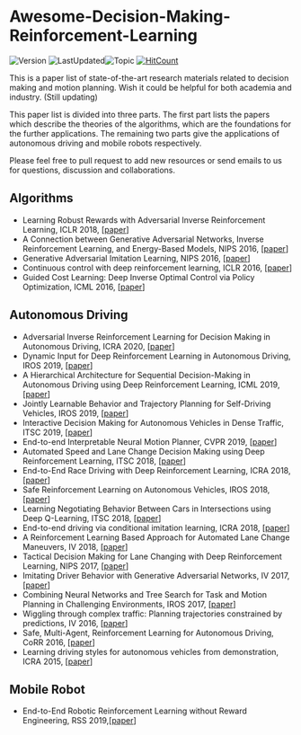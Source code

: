 # Awesome-Decision-Making-Reinforcement-Learning
![Version](https://img.shields.io/badge/Version-1.0-ff69b4.svg) ![LastUpdated](https://img.shields.io/badge/LastUpdated-2020.01-lightgrey.svg)![Topic](https://img.shields.io/badge/Topic-decision--making-yellow.svg?logo=github) [![HitCount](http://hits.dwyl.io/jiachenli94/Awesome-Decision-Making-Reinforcement-Learning.svg)](http://hits.dwyl.io/jiachenli94/Awesome-Decision-Making-Reinforcement-Learning)

This is a paper list of state-of-the-art research materials related to decision making and motion planning. Wish it could be helpful for both academia and industry. (Still updating)

This paper list is divided into three parts. The first part lists the papers which describe the theories of the algorithms, which are the foundations for the further applications. The remaining two parts give the applications of autonomous driving and mobile robots respectively.

Please feel free to pull request to add new resources or send emails to us for questions, discussion and collaborations.

## Algorithms

- Learning Robust Rewards with Adversarial Inverse Reinforcement Learning, ICLR 2018, [[paper](https://arxiv.org/abs/1710.11248)]
- A Connection between Generative Adversarial Networks, Inverse Reinforcement Learning, and Energy-Based Models, NIPS 2016,  [[paper](https://arxiv.org/abs/1611.03852)]
- Generative Adversarial Imitation Learning, NIPS 2016,  [[paper](https://arxiv.org/abs/1606.03476)]
- Continuous control with deep reinforcement learning, ICLR 2016,  [[paper](https://arxiv.org/abs/1509.02971)]
- Guided Cost Learning: Deep Inverse Optimal Control via Policy Optimization, ICML 2016, [[paper](https://arxiv.org/abs/1603.00448)]

## Autonomous Driving

- Adversarial Inverse Reinforcement Learning for Decision Making in Autonomous Driving, ICRA 2020, [[paper](https://arxiv.org/abs/1911.08044v1)]
- Dynamic Input for Deep Reinforcement Learning in Autonomous Driving, IROS 2019, [[paper](https://arxiv.org/abs/1907.10994v1)]
- A Hierarchical Architecture for Sequential Decision-Making in Autonomous Driving using Deep Reinforcement Learning, ICML 2019, [[paper](https://arxiv.org/abs/1906.08464v1)]
- Jointly Learnable Behavior and Trajectory Planning for Self-Driving Vehicles, IROS 2019,  [[paper](https://arxiv.org/abs/1910.04586)]
- Interactive Decision Making for Autonomous Vehicles in Dense Traffic, ITSC 2019,  [[paper](https://arxiv.org/abs/1909.12914v1)]
- End-to-end Interpretable Neural Motion Planner, CVPR 2019,  [[paper](http://www.cs.toronto.edu/~wenjie/papers/cvpr19/nmp.pdf)]
- Automated Speed and Lane Change Decision Making using Deep Reinforcement Learning, ITSC 2018, [[paper](https://arxiv.org/abs/1803.10056)]
- End-to-End Race Driving with Deep Reinforcement Learning, ICRA 2018, [[paper](https://arxiv.org/abs/1807.02371)]
- Safe Reinforcement Learning on Autonomous Vehicles, IROS 2018,  [[paper](https://arxiv.org/abs/1910.00399)]
- Learning Negotiating Behavior Between Cars in Intersections using Deep Q-Learning, ITSC 2018, [[paper](https://arxiv.org/abs/1810.10469)]
- End-to-end driving via conditional imitation learning, ICRA 2018,  [[paper](https://arxiv.org/abs/1710.02410)]
- A Reinforcement Learning Based Approach for Automated Lane Change Maneuvers, IV 2018, [[paper](https://arxiv.org/abs/1804.07871)]
- Tactical Decision Making for Lane Changing with Deep Reinforcement Learning, NIPS 2017, [[paper](https://openreview.net/pdf?id=HylddmUAZ)]
- Imitating Driver Behavior with Generative Adversarial Networks, IV 2017,  [[paper](https://arxiv.org/abs/1701.06699)]
- Combining Neural Networks and Tree Search for Task and Motion Planning in Challenging Environments, IROS 2017,  [[paper](https://arxiv.org/abs/1703.07887)]
- Wiggling through complex traffic: Planning trajectories constrained by predictions, IV 2016,  [[paper](https://ieeexplore.ieee.org/document/7535557)]
- Safe, Multi-Agent, Reinforcement Learning for Autonomous Driving, CoRR 2016, [[paper](https://arxiv.org/abs/1610.03295)]
- Learning driving styles for autonomous vehicles from demonstration, ICRA 2015, [[paper](https://ieeexplore.ieee.org/document/7139555)]

## Mobile Robot

- End-to-End Robotic Reinforcement Learning without Reward Engineering, RSS 2019,[[paper](https://arxiv.org/abs/1904.07854)]

  



